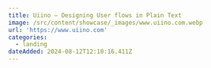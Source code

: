 ```yaml
---
title: Uiino – Designing User flows in Plain Text
image: /src/content/showcase/_images/www.uiino.com.webp
url: 'https://www.uiino.com'
categories:
  - landing
dateAdded: 2024-08-12T12:10:16.411Z
---
```


